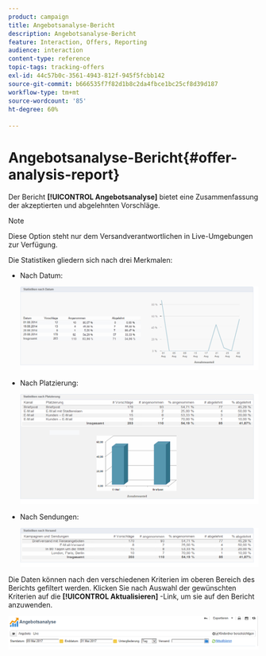 ```yaml
---
product: campaign
title: Angebotsanalyse-Bericht
description: Angebotsanalyse-Bericht
feature: Interaction, Offers, Reporting
audience: interaction
content-type: reference
topic-tags: tracking-offers
exl-id: 44c57b0c-3561-4943-812f-945f5fcbb142
source-git-commit: b666535f7f82d1b8c2da4fbce1bc25cf8d39d187
workflow-type: tm+mt
source-wordcount: '85'
ht-degree: 60%

---
```


# Angebotsanalyse-Bericht{#offer-analysis-report}



Der Bericht **[!UICONTROL Angebotsanalyse]** bietet eine Zusammenfassung der akzeptierten und abgelehnten Vorschläge.

>[!NOTE]
>
>Diese Option steht nur dem Versandverantwortlichen in Live-Umgebungen zur Verfügung.

Die Statistiken gliedern sich nach drei Merkmalen:

* Nach Datum:

  ![](assets/offer_report_perdate.png)

* Nach Platzierung:

  ![](assets/offer_report_perspaces.png)

* Nach Sendungen:

  ![](assets/offer_report_perdeliveries.png)

Die Daten können nach den verschiedenen Kriterien im oberen Bereich des Berichts gefiltert werden. Klicken Sie nach Auswahl der gewünschten Kriterien auf die **[!UICONTROL Aktualisieren]** -Link, um sie auf den Bericht anzuwenden.

![](assets/offer_report_criteria.png)
